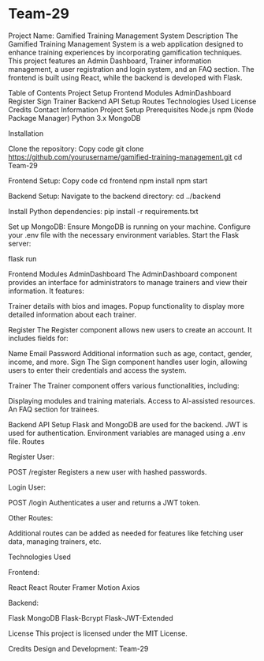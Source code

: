 # Team-29
Project Name: Gamified Training Management System
Description
The Gamified Training Management System is a web application designed to enhance training experiences by incorporating gamification techniques. This project features an Admin Dashboard, Trainer information management, a user registration and login system, and an FAQ section. The frontend is built using React, while the backend is developed with Flask.

Table of Contents
Project Setup
Frontend Modules
AdminDashboard
Register
Sign
Trainer
Backend API
Setup
Routes
Technologies Used
License
Credits
Contact Information
Project Setup
Prerequisites
Node.js
npm (Node Package Manager)
Python 3.x
MongoDB

Installation

Clone the repository:
Copy code
git clone https://github.com/yourusername/gamified-training-management.git
cd Team-29

Frontend Setup:
Copy code
cd frontend
npm install
npm start

Backend Setup:
Navigate to the backend directory:
cd ../backend

Install Python dependencies:
pip install -r requirements.txt

Set up MongoDB:
Ensure MongoDB is running on your machine.
Configure your .env file with the necessary environment variables.
Start the Flask server:

flask run

Frontend Modules
AdminDashboard
The AdminDashboard component provides an interface for administrators to manage trainers and view their information. It features:

Trainer details with bios and images.
Popup functionality to display more detailed information about each trainer.

Register
The Register component allows new users to create an account. It includes fields for:

Name
Email
Password
Additional information such as age, contact, gender, income, and more.
Sign
The Sign component handles user login, allowing users to enter their credentials and access the system.

Trainer
The Trainer component offers various functionalities, including:

Displaying modules and training materials.
Access to AI-assisted resources.
An FAQ section for trainees.

Backend API
Setup
Flask and MongoDB are used for the backend.
JWT is used for authentication.
Environment variables are managed using a .env file.
Routes

Register User:

POST /register
Registers a new user with hashed passwords.

Login User:

POST /login
Authenticates a user and returns a JWT token.

Other Routes:

Additional routes can be added as needed for features like fetching user data, managing trainers, etc.

Technologies Used

Frontend:

React
React Router
Framer Motion
Axios

Backend:

Flask
MongoDB
Flask-Bcrypt
Flask-JWT-Extended

License
This project is licensed under the MIT License.

Credits
Design and Development: Team-29
